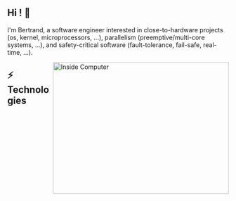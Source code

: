 ## Hi ! 👋

I'm Bertrand, a software engineer interested in close-to-hardware projects (os, kernel, microprocessors, ...), parallelism (preemptive/multi-core systems, ...), and safety-critical software (fault-tolerance, fail-safe, real-time, ...).

<img align="right" alt="Inside Computer" src="https://static.dribbble.com/users/902546/screenshots/8072458/media/c123703735b0522ac81e1b3fb5aad439.png" width="400" height="300" />

<!--
**bngoy/bngoy** is a ✨ _special_ ✨ repository because its `README.md` (this file) appears on your GitHub profile.


I'm Bertrand, a software engineer interested in close-to-hardware projects (os, kernel, microprocessors, ...), parallelism (preemptive/multi-core systems, ...), and safety-critical software (fault-tolerance, fail-safe, real-time, ...).

Here are some ideas to get you started:

- 🔭 I’m currently working on a cloud platform for safety-critical applications.
- 🌱 I’m currently learning Ansible, and Go.
- 👯 I’m looking to collaborate on ...
- 🤔 I’m looking for help with ...
- 💬 Ask me about ...
- 📫 How to reach me: ...
- 😄 Pronouns: ...
- ⚡ Fun fact: ...
-->

## ⚡ Technologies 
